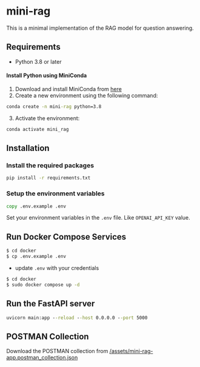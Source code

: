 # mini-rag

This is a minimal implementation of the RAG model for question answering.

## Requirements

- Python 3.8 or later

#### Install Python using MiniConda

1. Download and install MiniConda from [here](https://docs.anaconda.com/free/miniconda/#quick-command-line-install)
2. Create a new environment using the following command:

```cmd
conda create -n mini-rag python=3.8
```

3. Activate the environment:

```cmd
conda activate mini_rag
```

## Installation

### Install the required packages

```cmd
pip install -r requirements.txt
```

### Setup the environment variables

```cmd
copy .env.example .env
```

Set your environment variables in the `.env` file. Like `OPENAI_API_KEY` value.

## Run Docker Compose Services

```bash
$ cd docker
$ cp .env.example .env
```

- update `.env` with your credentials

```bash
$ cd docker
$ sudo docker compose up -d
```

## Run the FastAPI server

```cmd
uvicorn main:app --reload --host 0.0.0.0 --port 5000
```

## POSTMAN Collection

Download the POSTMAN collection from [/assets/mini-rag-app.postman_collection.json](/assets/mini-rag-app.postman_collection.json)

